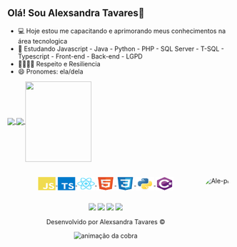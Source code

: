 ## Olá! Sou Alexsandra Tavares👋

-  💻  Hoje estou me capacitando  e aprimorando meus conhecimentos na área tecnologica
-  🔎  Estudando Javascript - Java - Python - PHP - SQL Server - T-SQL - Typescript -  Front-end - Back-end - LGPD
- 🏳️‍🌈🏳️‍⚧️ Respeito e Resiliencia
- 😄 Pronomes: ela/dela

<div>
  <a href="https://github.com/alexsabrasil">
  <img height="180em"   align="center" src="https://github-readme-stats.vercel.app/api?username=alexsabrasil&show_icons=true&theme=react&include_all_commits=true&count_private=true"/>
  <img height="180em"  align="center" src="https://github-readme-stats.vercel.app/api/top-langs/?username=alexsabrasil&layout=compact&langs_count=7&theme=react" />
  <img align="center" width="148" height="180" src="https://media1.tenor.com/images/68e8337fb4eb7e40645d832c64762a8b/tenor.gif?itemid=19443613">
</div>
 <br>
<div  align="center"> 
 <div style="display: inline_block"><br>
  <img align="center" alt="Ale-Js" height="30" width="40" src="https://raw.githubusercontent.com/devicons/devicon/master/icons/javascript/javascript-plain.svg">
  <img align="center" alt="Ale-Ts" height="30" width="40" src="https://raw.githubusercontent.com/devicons/devicon/master/icons/typescript/typescript-plain.svg">
  <img align="center" alt="Ale-React" height="30" width="40" src="https://raw.githubusercontent.com/devicons/devicon/master/icons/react/react-original.svg">
  <img align="center" alt="Ale-HTML" height="30" width="40" src="https://raw.githubusercontent.com/devicons/devicon/master/icons/html5/html5-original.svg">
  <img align="center" alt="Ale-CSS" height="30" width="40" src="https://raw.githubusercontent.com/devicons/devicon/master/icons/css3/css3-original.svg">
  <img align="center" alt="Ale-Python" height="30" width="40" src="https://raw.githubusercontent.com/devicons/devicon/master/icons/python/python-original.svg">
  <img align="center" alt="Ale-Csharp" height="30" width="40" src="https://raw.githubusercontent.com/devicons/devicon/master/icons/csharp/csharp-original.svg">
  <img align="right" alt="Ale-pic" height="150" style="border-radius:50px;" src="https://i.im.ge/2023/02/03/aszOPS.logo-ale.png">
</div>
  
  ##
 
<div> 
  <a href="https://www.linkedin.com/in/alexsatecnolog/" target="_blank"><img src="https://img.shields.io/badge/-LinkedIn-%230077B5?style=for-the-badge&logo=linkedin&logoColor=white" target="_blank" rel="noopener noreferrer"></a>
 <a href="https://www.youtube.com/channel/UCAEn5FHNuWA1BE0E3rivVLA" target="_blank"><img src="https://img.shields.io/badge/YouTube-FF0000?style=for-the-badge&logo=youtube&logoColor=white" target="_blank" rel="noopener noreferrer"></a>
  <a href="https://www.instagram.com/alexsa.tech/" target="_blank"><img src="https://img.shields.io/badge/-Instagram-%23E4405F?style=for-the-badge&logo=instagram&logoColor=white" target="_blank" rel="noopener noreferrer"></a>
   <a href = "mailto:alexsa.tecnolog@gmail.com"><img src="https://img.shields.io/badge/-Gmail-%23333?style=for-the-badge&logo=gmail&logoColor=white" target="_blank" rel="noopener noreferrer"></a>
 <p  class="copyright">Desenvolvido por Alexsandra Tavares </a>©</p >
</div>


 
 ![animação da cobra](https://github.com/alexsabrasil/alexsabrasil/blob/output/github-contribution-grid-snake.svg)
 

